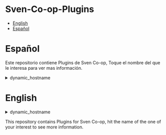 # Sven-Co-op-Plugins

- [English](#english)
- [Español](#español)

# Español

Este repositorio contiene Plugins de Sven Co-op, Toque el nombre del que le interesa para ver mas información.

<details><summary>dynamic_hostname</summary>
<p>

  dynamic_hostname es un plugin que cambia dinamicamente el nombre de tu servidor dependiente de el mapa que se este jugando.
  
  Abra el archivo dynamic_hostname.as y modifique la linea 1 (iszConfigFile) cambielo a una ruta de su preferencia.
  
  cree un archivo de texto en la ruta que haya elegido y editelo de tal forma como se muestra en el ejemplo.
  
  Un simple espacio define que e lado izquierdo es el nombre del mapa actual y el lado derecho es el titulo a mostrar.

</p>
</details>

# English

<details><summary>dynamic_hostname</summary>
<p>

  dynamic_hostname is a plugin that changes dynamicaly the name of your server depending the map that is bplaying.
  
  Open the dynamic_hostname.as and modify the line 1 (iszConfigFile) change it for a path of your preference.

  Create a text file in the path set and edit it as it is shown in the example.
  
  A simple space defines the left side as the name of the current map and the right side as the title to show.

</p>
</details>

This repository contains Plugins for Sven Co-op, hit the name of the one of your interest to see more information.
